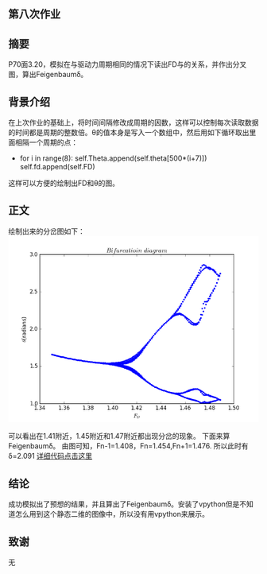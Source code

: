 ## 第八次作业 ##

摘要
-------
P70面3.20，模拟在与驱动力周期相同的情况下读出FD与的关系，并作出分叉图，算出Feigenbaumδ。

背景介绍
-------
在上次作业的基础上，将时间间隔修改成周期的因数，这样可以控制每次读取数据的时间都是周期的整数倍。θ的值本身是写入一个数组中，然后用如下循环取出里面相隔一个周期的点：

 - for i in range(8):
    self.Theta.append(self.theta[500*(i+7)])
    self.fd.append(self.FD)


  
这样可以方便的绘制出FD和θ的图。

正文
-------
绘制出来的分岔图如下：
![enter image description here](https://github.com/Meisterklasse/compuational_physics_N2014301020015/blob/master/bifurcation%20diagram.png)

可以看出在1.41附近，1.45附近和1.47附近都出现分岔的现象。
下面来算Feigenbaumδ。
由图可知，Fn-1=1.408，Fn=1.454,Fn+1=1.476.
所以此时有δ=2.091
[详细代码点击这里](https://github.com/Meisterklasse/compuational_physics_N2014301020015/blob/master/bifurcation_diagram.py)

结论
-------
成功模拟出了预想的结果，并且算出了Feigenbaumδ。安装了vpython但是不知道怎么用到这个静态二维的图像中，所以没有用vpython来展示。

致谢
-------
无